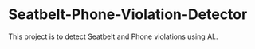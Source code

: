# Seatbelt-Phone-Violation-Detector
This project is to detect Seatbelt and Phone violations using AI..

